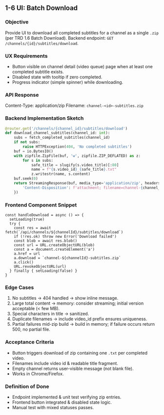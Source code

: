 ## 1-6 UI: Batch Download

### Objective
Provide UI to download all completed subtitles for a channel as a single `.zip` (per TRD 1.6 Batch Download). Backend endpoint: `GET /channels/{id}/subtitles/download`.

### UX Requirements
- Button visible on channel detail (video queue) page when at least one completed subtitle exists.
- Disabled state with tooltip if zero completed.
- Progress indicator (simple spinner) while downloading.

### API Response
Content-Type: application/zip
Filename: `channel-<id>-subtitles.zip`

### Backend Implementation Sketch
```python
@router.get('/channels/{channel_id}/subtitles/download')
def download_channel_subtitles(channel_id: int):
    subs = fetch_completed_subtitles(channel_id)
    if not subs:
        raise HTTPException(404, 'No completed subtitles')
    buf = io.BytesIO()
    with zipfile.ZipFile(buf, 'w', zipfile.ZIP_DEFLATED) as z:
        for s in subs:
            safe_title = slugify(s.video_title)[:80]
            name = f"{s.video_id}_{safe_title}.txt"
            z.writestr(name, s.content)
    buf.seek(0)
    return StreamingResponse(buf, media_type='application/zip', headers={
        'Content-Disposition': f'attachment; filename=channel-{channel_id}-subtitles.zip'
    })
```

### Frontend Component Snippet
```tsx
const handleDownload = async () => {
  setLoading(true)
  try {
    const res = await fetch(`/api/channels/${channelId}/subtitles/download`)
    if (!res.ok) throw new Error('Download failed')
    const blob = await res.blob()
    const url = URL.createObjectURL(blob)
    const a = document.createElement('a')
    a.href = url
    a.download = `channel-${channelId}-subtitles.zip`
    a.click()
    URL.revokeObjectURL(url)
  } finally { setLoading(false) }
}
```

### Edge Cases
1. No subtitles -> 404 handled -> show inline message.
2. Large total content -> memory: consider streaming; initial version acceptable (< few MB).
3. Special characters in title -> sanitized.
4. Duplicate filenames -> include video_id prefix ensures uniqueness.
5. Partial failures mid-zip build -> build in memory; if failure occurs return 500, no partial file.

### Acceptance Criteria
- Button triggers download of zip containing one `.txt` per completed video.
- Filenames include video id & readable title fragment.
- Empty channel returns user-visible message (not blank file).
- Works in Chrome/Firefox.

### Definition of Done
- Endpoint implemented & unit test verifying zip entries.
- Frontend button integrated & disabled state logic.
- Manual test with mixed statuses passes.